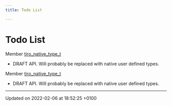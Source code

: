 ```yaml
---
title: Todo List

---
```


# Todo List






Member [tiro_native_type_t](/docs/api/files/objects_8h#typedef-tiro-native-type-t)

* DRAFT API. Will probably be replaced with native user defined types. 

Member [tiro_native_type_t](/docs/api/files/objects_8h#typedef-tiro-native-type-t)

* DRAFT API. Will probably be replaced with native user defined types.

-------------------------------

Updated on 2022-02-06 at 18:52:25 +0100
